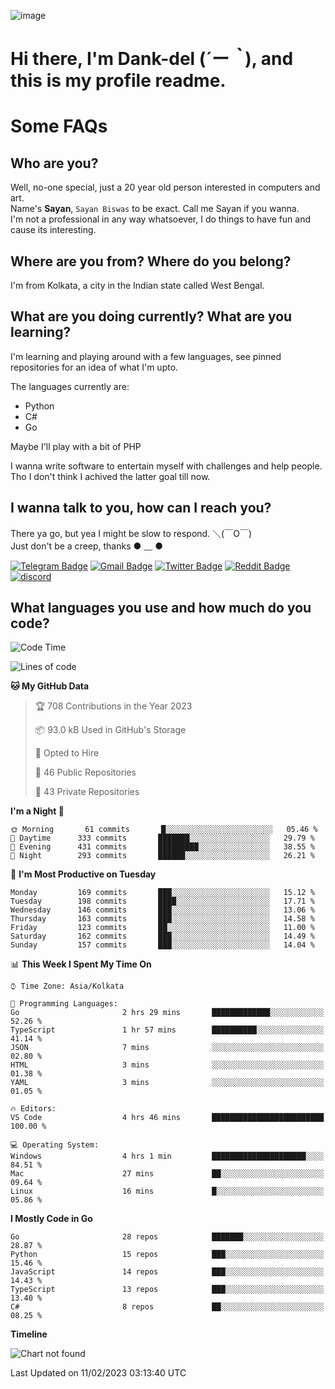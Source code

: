 ![image](https://user-images.githubusercontent.com/63096193/125182844-29f20800-e22f-11eb-8dc9-b0f2d29647bb.png)

# **Hi there, I'm Dank-del (*´ー｀*), and this is my profile readme.**
<!--  [![Profile views](https://gpvc.arturio.dev/dank-del)](https://github.com/dank-del) -->
# Some FAQs

## **Who are you?**

Well, no-one special, just a 20 year old person interested in computers and art. \
Name's **Sayan**, `Sayan Biswas` to be exact. Call me Sayan if you wanna. \
I'm not a professional in any way whatsoever, I do things to have fun and cause its interesting.

## **Where are you from? Where do you belong?**

I'm from Kolkata, a city in the Indian state called West Bengal.

## **What are you doing currently? What are you learning?**

I'm learning and playing around with a few languages, see pinned repositories for an idea of what I'm upto.

The languages currently are:

- Python
- C#
- Go

Maybe I'll play with a bit of PHP

I wanna write software to entertain myself with challenges and help people. \
Tho I don't think I achived the latter goal till now.

<!--## **Eww, I see a weeb profile.**

Can't help it, it's the best way to hide my face on this account
> Why do people hate weebs .-.

## **Cool, what more interests you?**

My interests are quite, weird. They're scattered all over the place. \
I've been fascinated by music and have studied it since the age of 6, I've performed on stage and on air but yeah now I've been away from that. I specialize in key instruments. \
Another thing that interests me is Media Production, aka, working with audio, video and broadcasting media.

> I just like art in general. also feeds the reason of me being obsessed with Japanese drawings (⋟ ﹏ ⋞)-->

## **I wanna talk to you, how can I reach you?**

There ya go, but yea I might be slow to respond. ＼(￣O￣) \
Just don't be a creep, thanks ● ﹏ ●

[![Telegram Badge](https://img.shields.io/badge/-dank_as_fuck-1ca0f1?style=flat-square&logo=telegram&logoColor=white&link=https://t.me/dank_as_fuck)](https://t.me/dank_as_fuck)
[![Gmail Badge](https://img.shields.io/badge/-sayan@asia.com-c14438?style=flat-square&logo=Gmail&logoColor=white&link=mailto:sayan@asia.com)](mailto:sayan@asia.com)
[![Twitter Badge](https://img.shields.io/twitter/follow/TheDankDel?style=social)](https://twitter.com/TheDankDel)
[![Reddit Badge](https://img.shields.io/reddit/user-karma/combined/dank_as_fuck_?style=social)](https://www.reddit.com/user/dank_as_fuck_/)
[![discord](https://discord-md-badge.vercel.app/api/shield/506536929152466945?style=social)](https://discordapp.com/users/506536929152466945)

## **What languages you use and how much do you code?**

<!--START_SECTION:waka-->
![Code Time](http://img.shields.io/badge/Code%20Time-1%2C040%20hrs%209%20mins-blue)

![Lines of code](https://img.shields.io/badge/From%20Hello%20World%20I%27ve%20Written-1%20Million%20lines%20of%20code-blue)

**🐱 My GitHub Data** 

> 🏆 708 Contributions in the Year 2023
 > 
> 📦 93.0 kB Used in GitHub's Storage 
 > 
> 💼 Opted to Hire
 > 
> 📜 46 Public Repositories 
 > 
> 🔑 43 Private Repositories  
 > 
**I'm a Night 🦉** 

```text
🌞 Morning       61 commits       █░░░░░░░░░░░░░░░░░░░░░░░░   05.46 % 
🌆 Daytime      333 commits       ███████░░░░░░░░░░░░░░░░░░   29.79 % 
🌃 Evening      431 commits       █████████░░░░░░░░░░░░░░░░   38.55 % 
🌙 Night        293 commits       ██████░░░░░░░░░░░░░░░░░░░   26.21 % 

```
📅 **I'm Most Productive on Tuesday** 

```text
Monday         169 commits       ███░░░░░░░░░░░░░░░░░░░░░░   15.12 % 
Tuesday        198 commits       ████░░░░░░░░░░░░░░░░░░░░░   17.71 % 
Wednesday      146 commits       ███░░░░░░░░░░░░░░░░░░░░░░   13.06 % 
Thursday       163 commits       ███░░░░░░░░░░░░░░░░░░░░░░   14.58 % 
Friday         123 commits       ██░░░░░░░░░░░░░░░░░░░░░░░   11.00 % 
Saturday       162 commits       ███░░░░░░░░░░░░░░░░░░░░░░   14.49 % 
Sunday         157 commits       ███░░░░░░░░░░░░░░░░░░░░░░   14.04 % 

```


📊 **This Week I Spent My Time On** 

```text
⌚︎ Time Zone: Asia/Kolkata

💬 Programming Languages: 
Go                       2 hrs 29 mins       █████████████░░░░░░░░░░░░   52.26 % 
TypeScript               1 hr 57 mins        ██████████░░░░░░░░░░░░░░░   41.14 % 
JSON                     7 mins              ░░░░░░░░░░░░░░░░░░░░░░░░░   02.80 % 
HTML                     3 mins              ░░░░░░░░░░░░░░░░░░░░░░░░░   01.38 % 
YAML                     3 mins              ░░░░░░░░░░░░░░░░░░░░░░░░░   01.05 % 

🔥 Editors: 
VS Code                  4 hrs 46 mins       █████████████████████████   100.00 % 

💻 Operating System: 
Windows                  4 hrs 1 min         █████████████████████░░░░   84.51 % 
Mac                      27 mins             ██░░░░░░░░░░░░░░░░░░░░░░░   09.64 % 
Linux                    16 mins             █░░░░░░░░░░░░░░░░░░░░░░░░   05.86 % 

```

**I Mostly Code in Go** 

```text
Go                       28 repos            ███████░░░░░░░░░░░░░░░░░░   28.87 % 
Python                   15 repos            ███░░░░░░░░░░░░░░░░░░░░░░   15.46 % 
JavaScript               14 repos            ███░░░░░░░░░░░░░░░░░░░░░░   14.43 % 
TypeScript               13 repos            ███░░░░░░░░░░░░░░░░░░░░░░   13.40 % 
C#                       8 repos             ██░░░░░░░░░░░░░░░░░░░░░░░   08.25 % 

```


**Timeline**

![Chart not found](https://raw.githubusercontent.com/Dank-del/Dank-del/main/charts/bar_graph.png) 


 Last Updated on 11/02/2023 03:13:40 UTC
<!--END_SECTION:waka-->

<!--## **Can I stalk your spotify?**

Um sure.

![OwO Spotify](https://spotify-recently-played-readme.vercel.app/api?user=31fdrsslnr7nvq4ytqwtw7c4rxfm&count=5)-->
